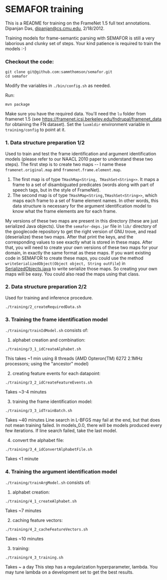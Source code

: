 # SEMAFOR training

This is a README for training on the FrameNet 1.5 full text annotations. 
Dipanjan Das, dipanjan@cs.cmu.edu, 2/18/2012.

Training models for frame-semantic parsing with SEMAFOR is still a very laborious and 
clunky set of steps. Your kind patience is required to train the models :-)

### Checkout the code:

```
git clone git@github.com:sammthomson/semafor.git
cd semafor
```

Modify the variables in `./bin/config.sh` as needed.

Run:

```
mvn package
```

Make sure you have the required data. You'll need the `lu` folder from framenet 1.5 
(see https://framenet.icsi.berkeley.edu/fndrupal/framenet_data for obtaining the FN dataset). 
Set the `luxmldir` environment variable in `training/config` to point at it.

### 1. Data structure preparation 1/2

Used to train and test the frame identification and argument identification models (please refer to our NAACL 2010 paper to understand these two steps). The first step is to create two maps -- I name these `framenet.original.map` and `framenet.frame.element.map`.
  1. The first map is of type `THashMap<String, THashSet<String>>`. It maps a frame to a set of disambiguated predicates (words along with part of speech tags, but in the style of FrameNet).
  2. The second map is of type `THashMap<String,THashSet<String>>`, which maps each frame to a set of frame element names. In other words, this data structure is necessary for the argument identification model to know what the frame elements are for each frame.

My versions of these two maps are present in this directory (these are just serialized Java objects). 
Use the `semafor-deps.jar` file in `lib/` directory of the googlecode repository to get the right version of GNU trove, and read (deserialize) these two maps. After that print the keys, and the corresponding values to see exactly what is 
stored in these maps. After that, you will need to create your own versions of these two maps for your domain, in exactly the same format as these maps. If you want existing code in SEMAFOR to create these maps, you could use the method `writeSerializedObject(Object object, String outFile`) in [SerializedObjects.java](https://github.com/sammthomson/semafor/blob/master/src/main/java/edu/cmu/cs/lti/ark/util/SerializedObjects.java) to write serialize those maps. So creating your own maps will be easy. You could also read the maps using that class.

### 2. Data structure preparation 2/2

Used for training and inference procedure.
```
./training/2_createRequiredData.sh
```

### 3. Training the frame identification model

 `./training/trainIdModel.sh` consists of:

1. alphabet creation and combination:
  ```
  ./training/3_1_idCreateAlphabet.sh
  ```
  This takes ~1 min using 8 threads (AMD Opteron(TM) 6272 2.1MHz processors; using the "ancestor" model)

2. creating feature events for each datapoint:
  ```
  ./training/3_2_idCreateFeatureEvents.sh
  ```
  Takes ~3-4 minutes

3. training the frame identification model:
  ```
  ./training/3_3_idTrainBatch.sh
  ```
  Takes ~40 minutes
  Line search in L-BFGS may fail at the end, but that does not mean training failed. 
  In models_0.0, there will be models produced every few iterations. If line search failed, take the last model.

4. convert the alphabet file:
  ```
  ./training/3_4_idConvertAlphabetFile.sh
  ```
  Takes <1 minute

### 4. Training the argument identification model

`./training/trainArgModel.sh` consists of:

1. alphabet creation:
  ```
  ./training/4_1_createAlphabet.sh
  ```
  Takes ~7 minutes

2. caching feature vectors:
  ```
  ./training/4_2_cacheFeatureVectors.sh
  ```
  Takes ~10 minutes

3. training:
  ```
  ./training/4_3_training.sh
  ```
  Takes ~ a day
  This step has a regularization hyperparameter, lambda. You may tune lambda on a development set to get the best results.
